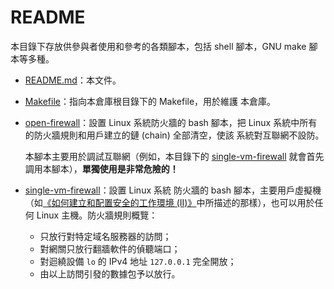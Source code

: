 # README

本目錄下存放供參與者使用和參考的各類腳本，包括 shell 腳本，GNU make 腳本等多種。

* [README.md](README.md)：本文件。
* [Makefile](Makefile)：指向本倉庫根目錄下的 Makefile，用於維護
    本倉庫。
* [open-firewall](open-firewall)：設置 Linux 系統防火牆的 bash
    腳本，把 Linux 系統中所有的防火牆規則和用戶建立的鏈 (chain) 全部清空，使該
    系統對互聯網不設防。

    本腳本主要用於調試互聯網（例如，本目錄下的
    [single-vm-firewall](members/scripts/single-vm-firewall)
    就會首先調用本腳本），**單獨使用是非常危險的！**
* [single-vm-firewall](single-vm-firewall)：設置 Linux 系統
    防火牆的 bash 腳本，主要用戶虛擬機（如[《如何建立和配置安全的工作環境
    (II)》](members/HOWTOs/single-vm.md)中所描述的那樣），也可以用於任何 Linux
    主機。防火牆規則概覽：
    * 只放行對特定域名服務器的訪問；
    * 對網關只放行翻牆軟件的偵聽端口；
    * 對迴繞設備 `lo` 的 IPv4 地址 `127.0.0.1` 完全開放；
    * 由以上訪問引發的數據包予以放行。
